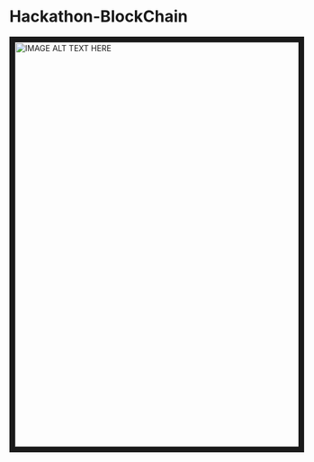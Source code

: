 # Hackathon-BlockChain


<a href="https://youtu.be/8fCrliypD7w" target="_blank"><img src="https://img.youtube.com/vi/<https://youtu.be/8fCrliypD7w>/default.jpg" alt="IMAGE ALT TEXT HERE" width="960" height="720" border="10" />
